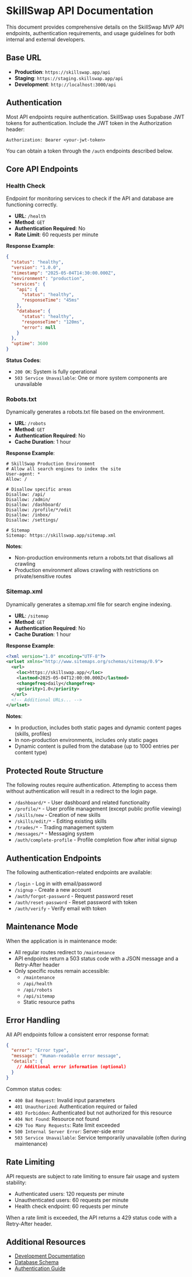 # SkillSwap API Documentation

This document provides comprehensive details on the SkillSwap MVP API endpoints, authentication requirements, and usage guidelines for both internal and external developers.

## Base URL

- **Production**: `https://skillswap.app/api`
- **Staging**: `https://staging.skillswap.app/api`
- **Development**: `http://localhost:3000/api`

## Authentication

Most API endpoints require authentication. SkillSwap uses Supabase JWT tokens for authentication. Include the JWT token in the Authorization header:

```
Authorization: Bearer <your-jwt-token>
```

You can obtain a token through the `/auth` endpoints described below.

## Core API Endpoints

### Health Check

Endpoint for monitoring services to check if the API and database are functioning correctly.

- **URL**: `/health`
- **Method**: `GET`
- **Authentication Required**: No
- **Rate Limit**: 60 requests per minute

**Response Example**:
```json
{
  "status": "healthy",
  "version": "1.0.0",
  "timestamp": "2025-05-04T14:30:00.000Z",
  "environment": "production",
  "services": {
    "api": {
      "status": "healthy",
      "responseTime": "45ms"
    },
    "database": {
      "status": "healthy",
      "responseTime": "120ms",
      "error": null
    }
  },
  "uptime": 3600
}
```

**Status Codes**:
- `200 OK`: System is fully operational
- `503 Service Unavailable`: One or more system components are unavailable

### Robots.txt

Dynamically generates a robots.txt file based on the environment.

- **URL**: `/robots`
- **Method**: `GET`
- **Authentication Required**: No
- **Cache Duration**: 1 hour

**Response Example**:
```
# SkillSwap Production Environment
# Allow all search engines to index the site
User-agent: *
Allow: /

# Disallow specific areas
Disallow: /api/
Disallow: /admin/
Disallow: /dashboard/
Disallow: /profile/*/edit
Disallow: /inbox/
Disallow: /settings/

# Sitemap
Sitemap: https://skillswap.app/sitemap.xml
```

**Notes**:
- Non-production environments return a robots.txt that disallows all crawling
- Production environment allows crawling with restrictions on private/sensitive routes

### Sitemap.xml

Dynamically generates a sitemap.xml file for search engine indexing.

- **URL**: `/sitemap`
- **Method**: `GET`
- **Authentication Required**: No
- **Cache Duration**: 1 hour

**Response Example**:
```xml
<?xml version="1.0" encoding="UTF-8"?>
<urlset xmlns="http://www.sitemaps.org/schemas/sitemap/0.9">
  <url>
    <loc>https://skillswap.app/</loc>
    <lastmod>2025-05-04T12:00:00.000Z</lastmod>
    <changefreq>daily</changefreq>
    <priority>1.0</priority>
  </url>
  <!-- Additional URLs... -->
</urlset>
```

**Notes**:
- In production, includes both static pages and dynamic content pages (skills, profiles)
- In non-production environments, includes only static pages
- Dynamic content is pulled from the database (up to 1000 entries per content type)

## Protected Route Structure

The following routes require authentication. Attempting to access them without authentication will result in a redirect to the login page.

- `/dashboard/*` - User dashboard and related functionality
- `/profile/*` - User profile management (except public profile viewing)
- `/skills/new` - Creation of new skills
- `/skills/edit/*` - Editing existing skills
- `/trades/*` - Trading management system
- `/messages/*` - Messaging system
- `/auth/complete-profile` - Profile completion flow after initial signup

## Authentication Endpoints

The following authentication-related endpoints are available:

- `/login` - Log in with email/password
- `/signup` - Create a new account
- `/auth/forgot-password` - Request password reset
- `/auth/reset-password` - Reset password with token
- `/auth/verify` - Verify email with token

## Maintenance Mode

When the application is in maintenance mode:

- All regular routes redirect to `/maintenance`
- API endpoints return a 503 status code with a JSON message and a Retry-After header
- Only specific routes remain accessible:
  - `/maintenance`
  - `/api/health`
  - `/api/robots`
  - `/api/sitemap`
  - Static resource paths

## Error Handling

All API endpoints follow a consistent error response format:

```json
{
  "error": "Error type",
  "message": "Human-readable error message",
  "details": {
    // Additional error information (optional)
  }
}
```

Common status codes:
- `400 Bad Request`: Invalid input parameters
- `401 Unauthorized`: Authentication required or failed
- `403 Forbidden`: Authenticated but not authorized for this resource
- `404 Not Found`: Resource not found
- `429 Too Many Requests`: Rate limit exceeded
- `500 Internal Server Error`: Server-side error
- `503 Service Unavailable`: Service temporarily unavailable (often during maintenance)

## Rate Limiting

API requests are subject to rate limiting to ensure fair usage and system stability:

- Authenticated users: 120 requests per minute
- Unauthenticated users: 60 requests per minute
- Health check endpoint: 60 requests per minute

When a rate limit is exceeded, the API returns a 429 status code with a Retry-After header.

## Additional Resources

- [Development Documentation](./development.md)
- [Database Schema](./database_schema.md)
- [Authentication Guide](./authentication_guide.md)
